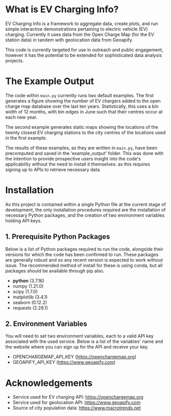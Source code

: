 # What is EV Charging Info?

EV Charging Info is a framework to aggregate data, create plots, and run simple
interactive demonstrations pertaining to electric vehicle (EV) charging. Currently
it uses data from the Open Charge Map (for the EV station data) in tandem with
geolocation data from Geoapify.

This code is currently targeted for use in outreach and public engagement,
however it has the potential to be extended for sophisticated data analysis
projects.

# The Example Output

The code within `main.py` currently runs two default examples. The first
generates a figure showing the number of EV chargers added to the open
charge map database over the last ten years. Statistically, this uses
a bin width of 12 months, with bin edges in June such that their
centres occur at each new year.

The second example generates static maps showing the locations of the
twenty closest EV charging stations to the city centres of the
locations used in the first example.

The results of these examples, as they are written in `main.py`, have
been precomputed and saved in the 'example_output' folder. This was
done with the intention to provide prospective users insight into
the code's applicability without the need to install it themselves: as
this requires signing up to APIs to retrieve necessary data.

# Installation

As this project is contained within a single Python file at the current stage
of development, the only installation procedures required are the installation
of necessary Python packages, and the creation of two environment variables
holding API keys.

## 1. Prerequisite Python Packages

Below is a list of Python packages required to run the code, alongside their
versions for which the code has been confirmed to run. These packages are
generally robust and so any recent version is expected to work without issue.
The recommended method of install for these is using conda, but all packages
should be available through pip also.

+ **python** (3.7.16)
+ numpy (1.21.0)
+ scipy (1.7.0)
+ matplotlib (3.4.1)
+ seaborn (0.12.2)
+ requests (2.28.1)

## 2. Environment Variables

You will need to set two environment variables, each to a valid API key
associated with the used service. Below is a list of the variables'
name and the website where you can sign up for the API and receive
your key.

+ OPENCHARGEMAP_API_KEY (https://openchargemap.org)
+ GEOAPIFY_API_KEY (https://www.geoapify.com)

# Acknowledgements

+ Service used for EV charging API: https://openchargemap.org
+ Service used for geolocation API: https://www.geoapify.com
+ Source of city population data: https://www.macrotrends.net